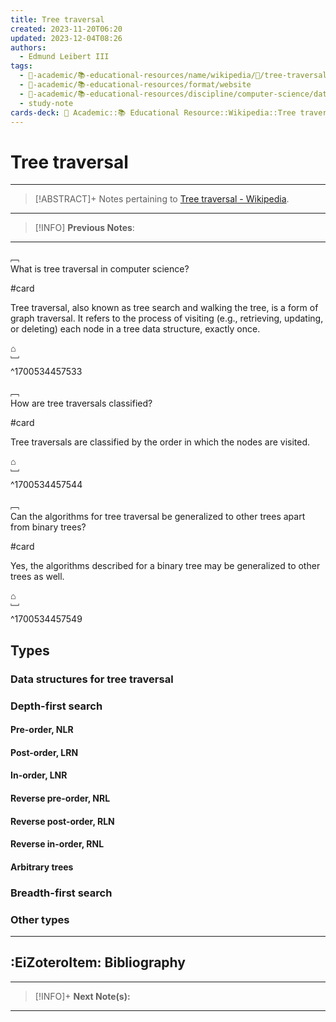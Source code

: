 ```yaml
---
title: Tree traversal
created: 2023-11-20T06:20
updated: 2023-12-04T08:26
authors:
  - Edmund Leibert III
tags:
  - 🔴-academic/📚-educational-resources/name/wikipedia/🔖/tree-traversal
  - 🔴-academic/📚-educational-resources/format/website
  - 🔴-academic/📚-educational-resources/discipline/computer-science/data-structures-and-algorithms/tree
  - study-note
cards-deck: 🔴 Academic::📚 Educational Resource::Wikipedia::Tree traversal
---
```


# Tree traversal

---

> [!ABSTRACT]+
> Notes pertaining to [Tree traversal - Wikipedia](https://en.wikipedia.org/wiki/Tree_traversal).

---

> [!INFO]
> **Previous Notes**:
> 

---

﹇<br>
What is tree traversal in computer science?

#card 

Tree traversal, also known as tree search and walking the tree, is a form of graph traversal. It refers to the process of visiting (e.g., retrieving, updating, or deleting) each node in a tree data structure, exactly once.

⌂
<br>﹈<br>^1700534457533

﹇<br>
How are tree traversals classified?

#card 

Tree traversals are classified by the order in which the nodes are visited.

⌂
<br>﹈<br>^1700534457544

﹇<br>
Can the algorithms for tree traversal be generalized to other trees apart from binary trees?

#card 

Yes, the algorithms described for a binary tree may be generalized to other trees as well.

⌂
<br>﹈<br>^1700534457549

## Types

### Data structures for tree traversal

### Depth-first search

#### Pre-order, NLR

#### Post-order, LRN

#### In-order, LNR

#### Reverse pre-order, NRL

#### Reverse post-order, RLN

#### Reverse in-order, RNL

#### Arbitrary trees

### Breadth-first search

### Other types

---

## :EiZoteroItem: Bibliography

---

> [!INFO]+
> **Next Note(s):**

---
